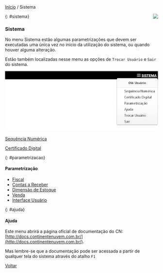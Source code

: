 [Início](index.md) / Sistema

<a href="http://docs.continentenuvem.com.br/dicas.html#dicas"><img align="right" src="http://docs.continentenuvem.com.br/images/dicas.png"></a>





{: #sistema}                                                                                                          

### Sistema          

No menu Sistema estão algumas parametrizações que devem ser executadas uma única vez no início da utilização do sistema, ou quando houver alguma alteração.

Estão também localizadas nesse menu as opções de `Trocar Usuário` e `Sair` do sistema.

![](images/sistema.jpg)

[Sequência Numérica](sistema_sequencia_numerica.md)

[Certificado Digital](sistema_certificado_digital.md)



{: #parametrizacao}

#### Parametrização

- [Fiscal](sistema_parametrizacao.md#fiscal)
- [Contas a Receber](sistema_parametrizacao.md#contasreceber)
- [Dimensão de Estoque](sistema_parametrizacao.md#dimensaoestoque)
- [Venda](sistema_parametrizacao.md#venda)
- [Interface Usuário](sistema_parametrizacao.md#interfaceusuario)



{: #ajuda}

#### Ajuda

Este menu abrirá a página oficial de documentação do CN: [http://docs.continentenuvem.com.br/](http://docs.continentenuvem.com.br/). 

Mas lembre-se que a documentação pode ser acessada a partir de qualquer tela do sistema através do atalho `F1`



[Voltar](index.md)

